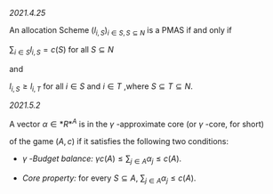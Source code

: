 *2021.4.25*

An allocation Scheme $(l_{i,S})_{i \in S,S \subseteq N}$ is a PMAS if and only if 

$\sum_{i \in S}{l_{i,S} = c(S)}$ for all $S \subseteq N$

and  

$l_{i,S} \geq l_{i,T}$ for all $i \in S$ and $i \in T$ ,where $S \subseteq T \subseteq N$.

*2021.5.2*

A vector $\alpha \in *R*^{A}$ is in the $\gamma$ -approximate core (or $\gamma$ -core, for short) 

of the game $(A,c)$ if it satisfies the following two conditions:

+ *$\gamma$ -Budget balance:* $\gamma c(A) \leq \sum_{j \in A}{\alpha_{j}}\leq c(A)$.

+ *Core property:* for every $S \subseteq A$, $\sum_{j \in A}{\alpha_{j}}\leq c(A)$.
